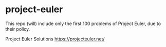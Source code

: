 # project-euler

This repo (will) include only the first 100 problems of Project Euler, due to their policy.

Project Euler Solutions
https://projecteuler.net/
